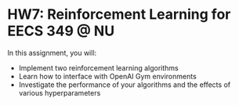 # HW7: Reinforcement Learning for EECS 349 @ NU

In this assignment, you will:
- Implement two reinforcement learning algorithms
- Learn how to interface with OpenAI Gym environments
- Investigate the performance of your algorithms and the effects of various hyperparameters
